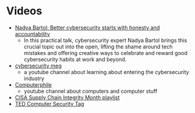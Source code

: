 # Videos

* [Nadya Bartol: Better cybersecurity starts with honesty and accountability](https://www.ted.com/talks/nadya_bartol_better_cybersecurity_starts_with_honesty_and_accountability#t-45778)
  * In this practical talk, cybersecurity expert Nadya Bartol brings this crucial topic out into the open, lifting the shame around tech mistakes and offering creative ways to celebrate and reward good cybersecurity habits at work and beyond.
* [cybersecurity meg](https://www.youtube.com/channel/UCQiE6iIQr9bNSFaYcFgFYGw) 
  * a youtube channel about learning about entering the cybersecurity industry
* [Computerphile](https://www.youtube.com/user/Computerphile/featured)
  * youtube channel about computers and computer stuff
* [CISA Supply Chain Integrity Month playlist](https://www.youtube.com/playlist?list=PL-BF3N9rHBLLgcRxszwuZ_Opiu9253FqN)
* [TED Computer Security Tag](https://www.ted.com/topics/cyber+security)

